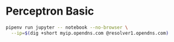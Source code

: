 Perceptron Basic
========

```bash
pipenv run jupyter -- notebook --no-browser \
  --ip=$(dig +short myip.opendns.com @resolver1.opendns.com)
```
